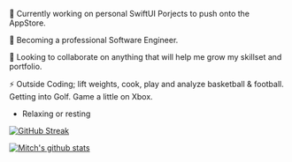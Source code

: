 
 🔭 Currently working on personal SwiftUI Porjects to push onto the AppStore. 
 
 🌱 Becoming a professional Software Engineer.
 
 👯 Looking to collaborate on anything that will help me grow my skillset and portfolio.

 ⚡ Outside Coding; lift weights, cook, play and analyze basketball & football. Getting into Golf. Game a little on Xbox. 
  - Relaxing or resting 
 
 <!--
- 🤔 I’m looking for help with ...
- 💬 Ask me about ...
- 📫 How to reach me: ...
- 😄 Pronouns: ...
-
-->

[![GitHub Streak](https://streak-stats.demolab.com?user=mitchandrade8&card_width=600&dates=EBEBEB&background=45%2C383535%2C3D0A4F&fire=D295EB&stroke=D295EB&ring=D295EB&currStreakNum=BF3EEB&currStreakLabel=EB29EB&sideNums=BF3EEB&sideLabels=EB29EB)](https://git.io/streak-stats)

[![Mitch's github stats](https://github-readme-stats.vercel.app/api?username=mitchandrade8)](https://github.com/anuraghazra/github-readme-stats)
